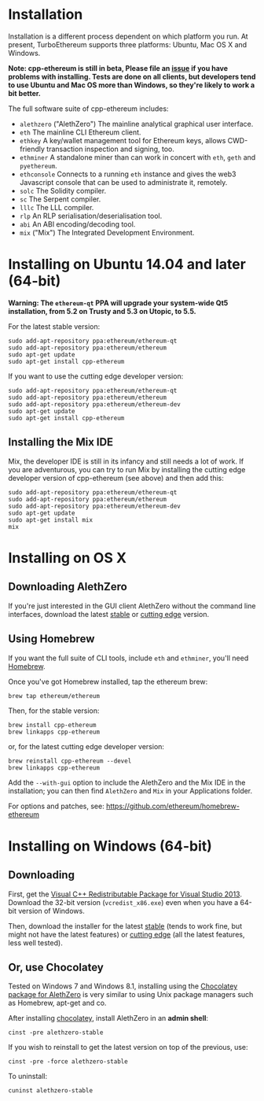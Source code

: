 # Installation

Installation is a different process dependent on which platform you run. At present, TurboEthereum supports three platforms: Ubuntu, Mac OS X and Windows.

**Note: cpp-ethereum is still in beta, Please file an [issue](https://github.com/ethereum/cpp-ethereum/issues) if you have problems with installing. Tests are done on all clients, but developers tend to use Ubuntu and Mac OS more than Windows, so they're likely to work a bit better.**

The full software suite of cpp-ethereum includes:

- `alethzero` ("AlethZero") The mainline analytical graphical user interface.
- `eth` The mainline CLI Ethereum client.
- `ethkey` A key/wallet management tool for Ethereum keys, allows CWD-friendly transaction inspection and signing, too.
- `ethminer` A standalone miner than can work in concert with `eth`, `geth` and `pyethereum`.
- `ethconsole` Connects to a running `eth` instance and gives the web3 Javascript console that can be used to administrate it, remotely.
- `solc` The Solidity compiler.
- `sc` The Serpent compiler.
- `lllc` The LLL compiler.
- `rlp` An RLP serialisation/deserialisation tool.
- `abi` An ABI encoding/decoding tool.
- `mix` ("Mix") The Integrated Development Environment.

# Installing on Ubuntu 14.04 and later (64-bit)

**Warning: The `ethereum-qt` PPA will upgrade your system-wide Qt5 installation, from 5.2 on Trusty and 5.3 on Utopic, to 5.5.**

For the latest stable version:
```
sudo add-apt-repository ppa:ethereum/ethereum-qt
sudo add-apt-repository ppa:ethereum/ethereum
sudo apt-get update
sudo apt-get install cpp-ethereum
```

If you want to use the cutting edge developer version:
```
sudo add-apt-repository ppa:ethereum/ethereum-qt
sudo add-apt-repository ppa:ethereum/ethereum
sudo add-apt-repository ppa:ethereum/ethereum-dev
sudo apt-get update
sudo apt-get install cpp-ethereum
```

## Installing the Mix IDE

Mix, the developer IDE is still in its infancy and still needs a lot of work. If you are adventurous, you can try to run Mix by installing the cutting edge developer version of cpp-ethereum (see above) and then add this:

```
sudo add-apt-repository ppa:ethereum/ethereum-qt
sudo add-apt-repository ppa:ethereum/ethereum
sudo add-apt-repository ppa:ethereum/ethereum-dev
sudo apt-get update
sudo apt-get install mix
mix
```

<!--
## Installing an Ethereum node server

To run a node server on Ubuntu, run:

```
wget http://opensecrecy.com/setupeth.sh && source ./setupeth.sh BRANCH NODE_IP NODE_NAME && rm -f setupeth.sh && reboot
```

- `BRANCH` should be substituted for either `master` or `develop`, depending on whether you want a stable or bleeding-edge version.
- `NODE_IP` should be substituted for the 4-digit, dot-deliminated IP address of the node. For example `1.2.3.4` or `192.168.1.69`.
- `NODE_NAME` should be substituted for the name of the node, quoted if it contains spaces. Avoid using symbols. e.g. `"Gavs Server Node"` or `Release_Node_1`.

Wait for it to reboot and you'll be running a node.
-->

# Installing on OS X

## Downloading AlethZero

If you're just interested in the GUI client AlethZero without the command line interfaces, download the latest [stable](https://build.ethdev.com/builds/OSX%20C%2B%2B%20master%20branch/AlethZero-OSX-latest.tar.bz2) or [cutting edge](https://build.ethdev.com/builds/OSX%20C%2B%2B%20GUI%20develop%20branch/AlethZero-OSX-latest.dmg) version.

## Using Homebrew

If you want the full suite of CLI tools, include `eth` and `ethminer`, you'll need [Homebrew](brew.sh). 

Once you've got Homebrew installed, tap the ethereum brew:
```
brew tap ethereum/ethereum
```

Then, for the stable version:
```
brew install cpp-ethereum
brew linkapps cpp-ethereum
```

or, for the latest cutting edge developer version:
```
brew reinstall cpp-ethereum --devel
brew linkapps cpp-ethereum
```

Add the `--with-gui` option to include the AlethZero and the Mix IDE in the installation; you can then find `AlethZero` and `Mix` in your Applications folder.

For options and patches, see: https://github.com/ethereum/homebrew-ethereum

# Installing on Windows (64-bit)

## Downloading

First, get the [Visual C++ Redistributable Package for Visual Studio 2013](http://www.microsoft.com/en-US/download/details.aspx?id=40784). Download the 32-bit version (`vcredist_x86.exe`) even when you have a 64-bit version of Windows.

Then, download the installer for the latest [stable](https://build.ethdev.com/builds/Windows%20C%2b%2b%20master%20branch/Ethereum%20%28%2B%2B%29-win64-latest.exe) (tends to work fine, but might not have the latest features) or [cutting edge](https://build.ethdev.com/builds/Windows%20C%2B%2B%20develop%20branch/Ethereum%20%28%2B%2B%29-win64-latest.exe) (all the latest features, less well tested).

## Or, use Chocolatey

Tested on Windows 7 and Windows 8.1, installing using the [Chocolatey package for AlethZero](https://github.com/chevdor/ethereum-chocolatey) is very similar to using Unix package managers such as Homebrew, apt-get and co.

After installing [chocolatey](http://chocolatey.org), install AlethZero in an **admin shell**:
```
cinst -pre alethzero-stable
```

If you wish to reinstall to get the latest version on top of the previous, use:
```
cinst -pre -force alethzero-stable
```

To uninstall:
```
cuninst alethzero-stable
```
